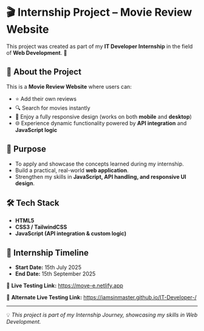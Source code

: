 # 🎬 Internship Project – Movie Review Website  

This project was created as part of my **IT Developer Internship** in the field of **Web Development**. 🚀  

## 📌 About the Project  
This is a **Movie Review Website** where users can:  
- ⭐ Add their own reviews  
- 🔍 Search for movies instantly  
- 📱 Enjoy a fully responsive design (works on both **mobile** and **desktop**)  
- 🌐 Experience dynamic functionality powered by **API integration** and **JavaScript logic**  

## 🎯 Purpose  
- To apply and showcase the concepts learned during my internship.  
- Build a practical, real-world **web application**.  
- Strengthen my skills in **JavaScript, API handling, and responsive UI design**.  

## 🛠️ Tech Stack  
- **HTML5**  
- **CSS3 / TailwindCSS**  
- **JavaScript (API integration & custom logic)**  

## 📅 Internship Timeline  
- **Start Date:** 15th July 2025  
- **End Date:** 15th September 2025  

🔗 **Live Testing Link:**  https://move-e.netlify.app

🔗 **Alternate Live Testing Link:**  https://iamsinmaster.github.io/IT-Developer-/

---  
💡 *This project is part of my Internship Journey, showcasing my skills in Web Development.*  

